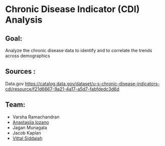 # Chronic Disease Indicator (CDI) Analysis

## Goal:
Analyze the chronic disease data to identify and to correlate the trends across demographics
 
## Sources :
  Data.gov https://catalog.data.gov/dataset/u-s-chronic-disease-indicators-cdi/resource/f21d6667-9a21-4a17-a5d7-fabfdedc3d6d
 
## Team:
* Varsha Ramachandran
* [Anastasiia lozano](alexis.filimonova@gmail.com)
* Jagan Munagala
* Jacob Kaplan
* [Vittal Siddaiah](vittal.siddaiah@gmail.com)
